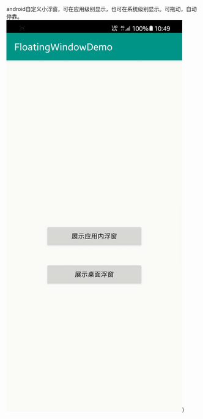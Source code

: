 android自定义小浮窗，可在应用级别显示，也可在系统级别显示。可拖动，自动停靠。
![image](https://github.com/LuoHaiwey/FloatingImageWindow/blob/master/preview/FloatingImageWindow_demo.gif))